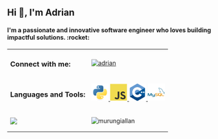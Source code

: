 <h2>Hi 👋, I'm Adrian</h2>
<h4>I'm a passionate and innovative software engineer who loves building impactful solutions. :rocket:</h4>
<table>
  <tr>
    <td><h3 align="left">Connect with me:</h3></td>
    <td>
      <p align="left">
        <a href="www.linkedin.com/in/adrian-charles-white-8681752a3" target="blank"><img align="center" src="https://raw.githubusercontent.com/rahuldkjain/github-profile-readme-generator/master/src/images/icons/Social/linked-in-alt.svg" alt="adrian" height="30" width="40" /></a>
      </p>
    </td>
  </tr>
  <tr>
    <td><h3 align="left">Languages and Tools:</h3></td>
    <td>
      <p align="left">
        <a href="https://www.python.org" target="_blank" rel="noreferrer"> <img src="https://raw.githubusercontent.com/devicons/devicon/master/icons/python/python-original.svg" alt="python" width="40" height="40"/> </a>
        <a href="https://developer.mozilla.org/en-US/docs/Web/JavaScript" target="_blank" rel="noreferrer"> <img src="https://raw.githubusercontent.com/devicons/devicon/master/icons/javascript/javascript-original.svg" alt="javascript" width="40" height="40"/> </a>
        <a href="https://www.w3schools.com/cpp/" target="_blank" rel="noreferrer"> <img src="https://raw.githubusercontent.com/devicons/devicon/master/icons/cplusplus/cplusplus-original.svg" alt="cplusplus" width="40" height="40"/>
        <a href="https://www.mysql.com/" target="_blank" rel="noreferrer"> <img src="https://raw.githubusercontent.com/devicons/devicon/master/icons/mysql/mysql-original-wordmark.svg" alt="mysql" width="40" height="40"/> </a> 
      </p>
    </td>
  </tr>
  <tr>
    <td><img height="auto" align="center" src="https://github-readme-stats.vercel.app/api/top-langs?username=murungiallan&layout=compact&langs_count=8&card_width=380&theme=dark" /></td>
    <td><p><img align="center" src="https://github-readme-streak-stats.herokuapp.com/?user=murungiallan&theme=dark" alt="murungiallan"  width="380" height="auto"/></p></td>
  </tr>
</table>

